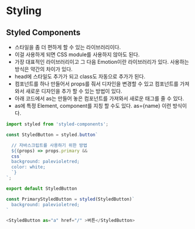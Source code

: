 # Styling

## Styled Components
- 스타일을 좀 더 편하게 할 수 있는 라이브러리이다.
- 이걸 사용하게 되면 CSS module를 사용하지 않아도 된다.
- 가장 대표적인 라이브러리이고 그 다음 Emotion이란 라이브러리가 있다. 사용하는 방식은 약간의 차이가 있다.
- head에 스타일도 추가가 되고 class도 자동으로 추가가 된다. 
- 컴포넌트를 하나 만들어서 props를 줘서 디자인을 변경할 수 있고 컴포넌트를 가져와서 새로운 디자인을 추가 할 수 있는 방법이 있다.
- 아래 코드에서 as는 만들어 놓은 컴포넌트를 가져와서 새로운 태그를 줄 수 있다.
- as에 특정 Element, component를 지칭 할 수도 있다. as={name} 이런 방식이다.

```js
import styled from 'styled-components';

const StyledButton = styled.button`

  // 자바스크립트를 사용하기 위한 방법
  ${(props) => props.primary && 
  css`
  background: palevioletred;
  color: white;
  `}
`;

export default StyledButton

const PrimaryStyledButton = styled(StyledButton)`
  background: palevioletred;
`

<StyledButton as="a" href="/" >버튼</StyledButton>
```

